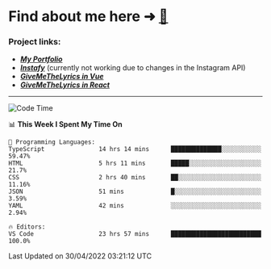 # Find about me here ➜ [🧑](https://pauabella.dev)

### Project links:
- ***[My Portfolio](https://pauabella.dev)***
- ***[Instafy](https://instafy.me)*** (currently not working due to changes in the Instagram API)
- ***[GiveMeTheLyrics in Vue](https://lyrics.pauabella.dev)***
- ***[GiveMeTheLyrics in React](https://pauabella.dev/GiveMeTheLyrics)***

---
<!--START_SECTION:waka-->
![Code Time](http://img.shields.io/badge/Code%20Time-995%20hrs%2046%20mins-blue)

📊 **This Week I Spent My Time On** 

```text
💬 Programming Languages: 
TypeScript               14 hrs 14 mins      ██████████████░░░░░░░░░░░   59.47% 
HTML                     5 hrs 11 mins       █████░░░░░░░░░░░░░░░░░░░░   21.7% 
CSS                      2 hrs 40 mins       ██░░░░░░░░░░░░░░░░░░░░░░░   11.16% 
JSON                     51 mins             █░░░░░░░░░░░░░░░░░░░░░░░░   3.59% 
YAML                     42 mins             ░░░░░░░░░░░░░░░░░░░░░░░░░   2.94%

🔥 Editors: 
VS Code                  23 hrs 57 mins      █████████████████████████   100.0%

```


 Last Updated on 30/04/2022 03:21:12 UTC
<!--END_SECTION:waka-->
